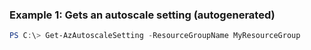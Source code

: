 ### Example 1: Gets an autoscale setting (autogenerated)
```powershell
PS C:\> Get-AzAutoscaleSetting -ResourceGroupName MyResourceGroup
```

